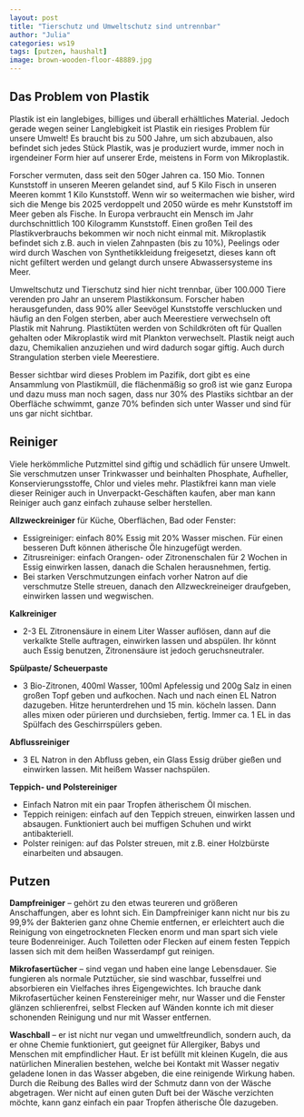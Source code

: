 ```yaml
---
layout: post
title: "Tierschutz und Umweltschutz sind untrennbar"
author: "Julia"
categories: ws19
tags: [putzen, haushalt]
image: brown-wooden-floor-48889.jpg
---
```



## Das Problem von Plastik

Plastik ist ein langlebiges, billiges und überall erhältliches Material. Jedoch gerade wegen
seiner Langlebigkeit ist Plastik ein riesiges Problem für unsere Umwelt! Es braucht bis zu 500
Jahre, um sich abzubauen, also befindet sich jedes Stück Plastik, was je produziert wurde,
immer noch in irgendeiner Form hier auf unserer Erde, meistens in Form von Mikroplastik.

Forscher vermuten, dass seit den 50ger Jahren ca. 150 Mio. Tonnen Kunststoff in
unseren Meeren gelandet sind, auf 5 Kilo Fisch in unseren Meeren kommt 1 Kilo Kunststoff.
Wenn wir so weitermachen wie bisher, wird sich die Menge bis 2025 verdoppelt und 2050
würde es mehr Kunststoff im Meer geben als Fische. In Europa verbraucht ein Mensch im
Jahr durchschnittlich 100 Kilogramm Kunststoff. Einen großen Teil des Plastikverbrauchs
bekommen wir noch nicht einmal mit. Mikroplastik befindet sich z.B. auch in vielen
Zahnpasten (bis zu 10%), Peelings oder wird durch Waschen von Synthetikkleidung
freigesetzt, dieses kann oft nicht gefiltert werden und gelangt durch unsere
Abwassersysteme ins Meer.

Umweltschutz und Tierschutz sind hier nicht trennbar, über 100.000 Tiere verenden
pro Jahr an unserem Plastikkonsum. Forscher haben herausgefunden, dass 90% aller
Seevögel Kunststoffe verschlucken und häufig an den Folgen sterben, aber auch Meerestiere
verwechseln oft Plastik mit Nahrung. Plastiktüten werden von Schildkröten oft für Quallen
gehalten oder Mikroplastik wird mit Plankton verwechselt. Plastik neigt auch dazu,
Chemikalien anzuziehen und wird dadurch sogar giftig. Auch durch Strangulation sterben
viele Meerestiere.

Besser sichtbar wird dieses Problem im Pazifik, dort gibt es eine Ansammlung von
Plastikmüll, die flächenmäßig so groß ist wie ganz Europa und dazu muss man noch sagen,
dass nur 30% des Plastiks sichtbar an der Oberfläche schwimmt, ganze 70% befinden sich
unter Wasser und sind für uns gar nicht sichtbar.

## Reiniger

Viele herkömmliche Putzmittel sind giftig und schädlich für unsere Umwelt. Sie
verschmutzen unser Trinkwasser und beinhalten Phosphate, Aufheller,
Konservierungsstoffe, Chlor und vieles mehr. Plastikfrei kann man viele dieser Reiniger auch
in Unverpackt-Geschäften kaufen, aber man kann Reiniger auch ganz einfach zuhause selber
herstellen.

**Allzweckreiniger** für Küche, Oberflächen, Bad oder Fenster:
- Essigreiniger: einfach 80% Essig mit 20% Wasser mischen. Für einen besseren Duft
können ätherische Öle hinzugefügt werden.
- Zitrusreiniger: einfach Orangen- oder Zitronenschalen für 2 Wochen in Essig
einwirken lassen, danach die Schalen herausnehmen, fertig.
- Bei starken Verschmutzungen einfach vorher Natron auf die verschmutze Stelle
streuen, danach den Allzweckreineiger draufgeben, einwirken lassen und
wegwischen.

**Kalkreiniger**
- 2-3 EL Zitronensäure in einem Liter Wasser auflösen, dann auf die verkalkte Stelle
auftragen, einwirken lassen und abspülen. Ihr könnt auch Essig benutzen,
Zitronensäure ist jedoch geruchsneutraler.

**Spülpaste/ Scheuerpaste**
- 3 Bio-Zitronen, 400ml Wasser, 100ml Apfelessig und 200g Salz in einen großen Topf
geben und aufkochen. Nach und nach einen EL Natron dazugeben. Hitze
herunterdrehen und 15 min. köcheln lassen. Dann alles mixen oder pürieren und
durchsieben, fertig. Immer ca. 1 EL in das Spülfach des Geschirrspülers geben.

**Abflussreiniger**
- 3 EL Natron in den Abfluss geben, ein Glass Essig drüber gießen und einwirken lassen.
Mit heißem Wasser nachspülen.

**Teppich- und Polstereiniger**
- Einfach Natron mit ein paar Tropfen ätherischem Öl mischen.
- Teppich reinigen: einfach auf den Teppich streuen, einwirken lassen und absaugen.
Funktioniert auch bei muffigen Schuhen und wirkt antibakteriell.
- Polster reinigen: auf das Polster streuen, mit z.B. einer Holzbürste einarbeiten und
absaugen.

## Putzen

**Dampfreiniger** – gehört zu den etwas teureren und größeren Anschaffungen, aber es lohnt
sich. Ein Dampfreiniger kann nicht nur bis zu 99,9% der Bakterien ganz ohne Chemie
entfernen, er erleichtert auch die Reinigung von eingetrockneten Flecken enorm und man
spart sich viele teure Bodenreiniger. Auch Toiletten oder Flecken auf einem festen Teppich
lassen sich mit dem heißen Wasserdampf gut reinigen.

**Mikrofasertücher** – sind vegan und haben eine lange Lebensdauer. Sie fungieren als normale
Putztücher, sie sind waschbar, fusselfrei und absorbieren ein Vielfaches ihres
Eigengewichtes. Ich brauche dank Mikrofasertücher keinen Fenstereiniger mehr, nur Wasser
und die Fenster glänzen schlierenfrei, selbst Flecken auf Wänden konnte ich mit dieser
schonenden Reinigung und nur mit Wasser entfernen.

**Waschball** – er ist nicht nur vegan und umweltfreundlich, sondern auch, da er ohne Chemie
funktioniert, gut geeignet für Allergiker, Babys und Menschen mit empfindlicher Haut.
Er ist befüllt mit kleinen Kugeln, die aus natürlichen Mineralien bestehen, welche bei
Kontakt mit Wasser negativ geladene Ionen in das Wasser abgeben, die eine reinigende
Wirkung haben. Durch die Reibung des Balles wird der Schmutz dann von der Wäsche
abgetragen. Wer nicht auf einen guten Duft bei der Wäsche verzichten möchte, kann ganz
einfach ein paar Tropfen ätherische Öle dazugeben.
